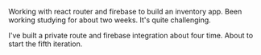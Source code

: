 Working with react router and firebase to build an inventory app. Been working studying for about two weeks. It's quite challenging. 

I've built a private route and firebase integration about four time. About to start the fifth iteration.
